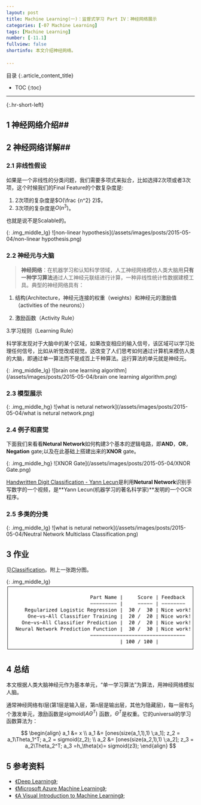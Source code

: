 ```yaml
---
layout: post
title: Machine Learning(一)：监督式学习 Part IV：神经网络展示
categories: [-07 Machine Learning]
tags: [Machine Learning]
number: [-11.1]
fullview: false
shortinfo: 本文介绍神经网络。

---
```

目录
{:.article_content_title}


* TOC
{:toc}

---
{:.hr-short-left}

## 1 神经网络介绍##

## 2 神经网络详解## 

### 2.1 非线性假设 ###

如果是一个非线性的分类问题，我们需要多项式来拟合，比如选择2次项或者3次项，这个时候我们的Final Feature的个数复杂度是:

1. 2次项的复杂度是$O(\frac {n^2} 2)$，
2. 3次项的复杂度是$O({n^3})$。

也就是说不是Scalable的。

{: .img_middle_lg}
![non-linear hypothesis](/assets/images/posts/2015-05-04/non-linear hypothesis.png)


### 2.2 神经元与大脑 ###

> **神经网络**：在机器学习和认知科学领域，人工神经网络模仿人类大脑用**只有一种学习算法**通过人工神经元联结进行计算，一种非线性统计性数据建模工具。典型的神经网络具有：

1. 结构(Architecture，神经元连接的权重（weights）和神经元的激励值（activities of the neurons））

2. 激励函数（Activity Rule）

3.学习规则（Learning Rule）

科学家发现对于大脑中的某个区域，如果改变相应的输入信号，该区域可以学习处理任何信号，比如从听觉改成视觉。这改变了人们思考如何通过计算机来模仿人类的大脑，即通过单一算法而不是成百上千种算法。运行算法的单元就是神经元。

{: .img_middle_lg}
![brain one learning algorithm](/assets/images/posts/2015-05-04/brain one learning algorithm.png)

### 2.3 模型展示 ###


{: .img_middle_hg}
![what is netural network](/assets/images/posts/2015-05-04/what is netural network.png)

### 2.4 例子和直觉 ###

下面我们来看看**Netural Network**如何构建3个基本的逻辑电路，即**AND**，**OR**，**Negation** gate;以及在此基础上搭建出来的**XNOR** gate。

{: .img_middle_hg}
![XNOR Gate](/assets/images/posts/2015-05-04/XNOR Gate.png)


[Handwritten Digit Classification - Yann Lecun](https://www.youtube.com/watch?v=yxuRnBEczUU)是利用**Netural Network**识别手写数字的一个视频，是**Yann Lecun(机器学习的著名科学家)**发明的一个OCR程序。


### 2.5 多类的分类 ###

{: .img_middle_lg}
![what is netural network](/assets/images/posts/2015-05-04/Neutral Network Multiclass Classification.png)

## 3 作业 ##

见[Classification](https://github.com/shunmian/-11-Machine-Learning)。附上一张跑分图。


{: .img_middle_lg}
![assignment3](/assets/images/posts/2015-05-04/assignment3.png)

## 4 总结 ##

本文根据人类大脑神经元作为基本单元，“单一学习算法”为算法，用神经网络模拟人脑。

通常神经网络有$l$层(第1层是输入层，第n层是输出层，其他为隐藏层)，每一层有$S_j$个激发单元，激励函数是$sigmoid(A\Theta^T)$ 函数，$\Theta^T$是权重。它的universal的学习函数算法为：

$$
\begin{align}
a_1 &= x
\\
a_1 &= [ones(size(a_1,1),1) \;a_1]; z_2 = a_1\Theta_1^T; a_2 = sigmoid(z_2); 
\\
a_2 &= [ones(size(a_2,1),1) \;a_2];
z_3 = a_2\Theta_2^T;
a_3 =h_\theta(x)= sigmoid(z3);
\end{align}
$$





## 5 参考资料 ##
- [《Deep Learning》](http://deeplearning.net/);
- [《Microsoft Azure Machine Learning》](https://azure.microsoft.com/en-us/services/machine-learning/);
- [《A Visual Introduction to Machine Learning》](http://www.r2d3.us/visual-intro-to-machine-learning-part-1/);





